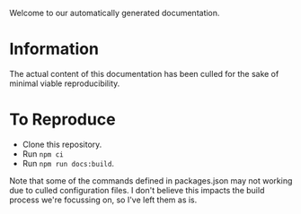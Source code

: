 Welcome to our automatically generated documentation.

# Information
The actual content of this documentation has been culled for the sake of minimal viable reproducibility.

# To Reproduce
* Clone this repository.
* Run `npm ci`
* Run `npm run docs:build`.

Note that some of the commands defined in packages.json may not working due to culled configuration files.
I don't believe this impacts the build process we're focussing on, so I've left them as is. 
